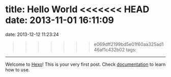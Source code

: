title: Hello World
<<<<<<< HEAD
date: 2013-11-01 16:11:09
=======
date: 2013-12-12 11:23:24
>>>>>>> e069dff2199bd5e01f60aa325ad146af1c432b02
tags:
---

Welcome to [Hexo](http://zespia.tw/hexo)! This is your very first post. Check [documentation](http://zespia.tw/hexo/docs) to learn how to use.